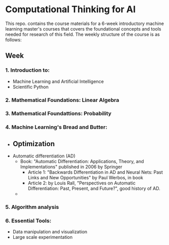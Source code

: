 # Computational Thinking for AI

This repo. contains the course materials for a 6-week introductory machine learning master's courses that covers the foundational concepts and tools needed for research of this field. The weekly structure of the course is as follows:

## Week
### 1. Introduction to:
- Machine Learning and Artificial Intelligence
- Scientific Python

### 2. Mathematical Foundations: Linear Algebra

### 3. Mathematical Foundattions: Probability

### 4. Machine Learning's Bread and Butter:
- Optimization
  - 
- Automatic differentiation (AD)
  - Book: "Automatic Differentiation: Applications, Theory, and Implementations" published in 2006 by Springer
    - Article 1: "Backwards Differentiation in AD and Neural Nets: Past Links and New Opportunities" by Paul Werbos, in book
    - Article 2: by Louis Rall, "Perspectives on Automatic Differentiation: Past, Present, and Future?", good history of AD.
  - 

### 5. Algorithm analysis

### 6. Essential Tools: 
- Data manipulation and visualization
- Large scale experimentation
